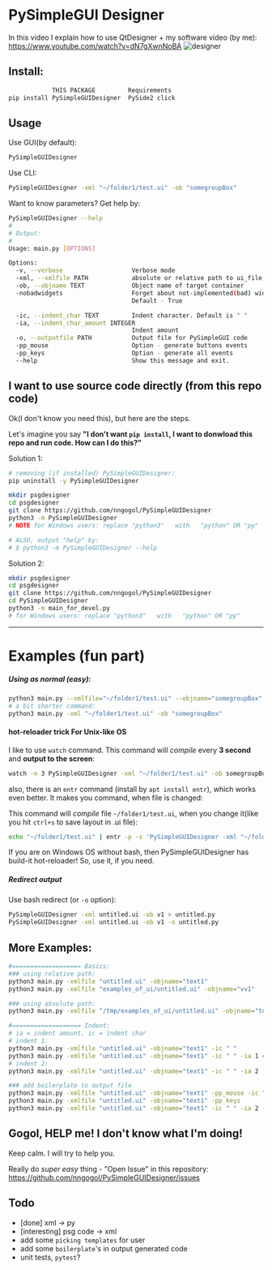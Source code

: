 # PySimpleGUI Designer

In this video I explain how to use QtDesigner + my software video (by me): https://www.youtube.com/watch?v=dN7gXwnNoBA
![designer](https://github.com/nngogol/PySimpleGUIDesigner/blob/master/gif.gif)



## Install:
```bash
            THIS PACKAGE         Requirements 
pip install PySimpleGUIDesigner  PySide2 click
```

## Usage
Use GUI(by default):
```bash
PySimpleGUIDesigner
```

Use CLI:
```bash
PySimpleGUIDesigner -xml "~/folder1/test.ui" -ob "somegroupBox"
```

Want to know parameters? Get help by:
```bash
PySimpleGUIDesigner --help
# 
# Output:
# 
Usage: main.py [OPTIONS]

Options:
  -v, --verbose                   Verbose mode
  -xml, --xmlfile PATH            absolute or relative path to ui_file
  -ob, --objname TEXT             Object name of target container
  -nobadwidgets                   Forget about not-implemented(bad) widgets.
                                  Default - True

  -ic, --indent_char TEXT         Indent character. Default is " "
  -ia, --indent_char_amount INTEGER
                                  Indent amount
  -o, --outputfile PATH           Output file for PySimpleGUI code
  -pp_mouse                       Option - generate buttons events
  -pp_keys                        Option - generate all events
  --help                          Show this message and exit.

```



## I want to use source code directly (from this repo code)

Ok(I don't know you need this), but here are the steps.

Let's imagine you say **"I don't want `pip install`, I want to donwload this repo and run code. How can I do this?"**

Solution 1:
```bash
# removing (if installed) PySimpleGUIDesigner:
pip uninstall -y PySimpleGUIDesigner

mkdir psgdesigner
cd psgdesigner
git clone https://github.com/nngogol/PySimpleGUIDesigner
python3 -m PySimpleGUIDesigner
# NOTE for Windows users: replace "python3"   with   "python" OR "py"

# ALSO, output "help" by:
# $ python3 -m PySimpleGUIDesigner --help
```

Solution 2:
```bash
mkdir psgdesigner
cd psgdesigner
git clone https://github.com/nngogol/PySimpleGUIDesigner
cd PySimpleGUIDesigner
python3 -m main_for_devel.py
# for Windows users: replace "python3"   with   "python" OR "py"
```
----

# Examples (fun part)

##### Using as normal (easy):
```bash
python3 main.py --xmlfile="~/folder1/test.ui" --objname="somegroupBox"
# a bit shorter command:
python3 main.py -xml "~/folder1/test.ui" -ob "somegroupBox"
```

#### hot-reloader trick For Unix-like OS

I like to use `watch` command.
This command will *compile* every **3 second** and **output to the screen**:
```bash
watch -n 3 PySimpleGUIDesigner -xml "~/folder1/test.ui" -ob somegroupBox
```

also, there is an `entr` command (install by `apt install entr`), which works even better. It makes you command, when file is changed:

This command will *compile* file `~/folder1/test.ui`, when you change it(like you hit `ctrl+s` to save layout in .ui file):
```bash
echo "~/folder1/test.ui" | entr -p -s 'PySimpleGUIDesigner -xml "~/folder1/test.ui" -ob somegroupBox'
```

If you are on Windows OS without bash, then PySimpleGUIDesigner has build-it hot-reloader! So, use it, if you need.

##### Redirect output
Use bash redirect (or `-o` option):
```bash
PySimpleGUIDesigner -xml untitled.ui -ob v1 > untitled.py
PySimpleGUIDesigner -xml untitled.ui -ob v1 -o untitled.py
```

## More Examples:

```bash
#=================== Basics:
### using relative path:
python3 main.py -xmlfile "untitled.ui" -objname="text1"
python3 main.py -xmlfile "examples_of_ui/untitled.ui" -objname="vv1"

### using absolute path:
python3 main.py -xmlfile "/tmp/examples_of_ui/untitled.ui" -objname="text1"

#=================== Indent:
# ia = indent amount, ic = indent char
# indent 1:
python3 main.py -xmlfile "untitled.ui" -objname="text1" -ic " "
python3 main.py -xmlfile "untitled.ui" -objname="text1" -ic " " -ia 1 # the same effect, as command above
# indent 2:
python3 main.py -xmlfile "untitled.ui" -objname="text1" -ic " " -ia 2

### add boilerplate to output file
python3 main.py -xmlfile "untitled.ui" -objname="text1" -pp_mouse -ic " " -ia 2
python3 main.py -xmlfile "untitled.ui" -objname="text1" -pp_keys
python3 main.py -xmlfile "untitled.ui" -objname="text1" -ic " " -ia 2 -pp_keys
```

## Gogol, HELP me! I don't know what I'm doing!

Keep calm. I will try to help you.

Really do *super easy* thing - "Open Issue" in this repository: https://github.com/nngogol/PySimpleGUIDesigner/issues

## Todo

- [done] xml -> py
- [interesting] psg code -> xml
- add some `picking templates` for user
- add some `boilerplate`'s in output generated code
- unit tests, `pytest`?
